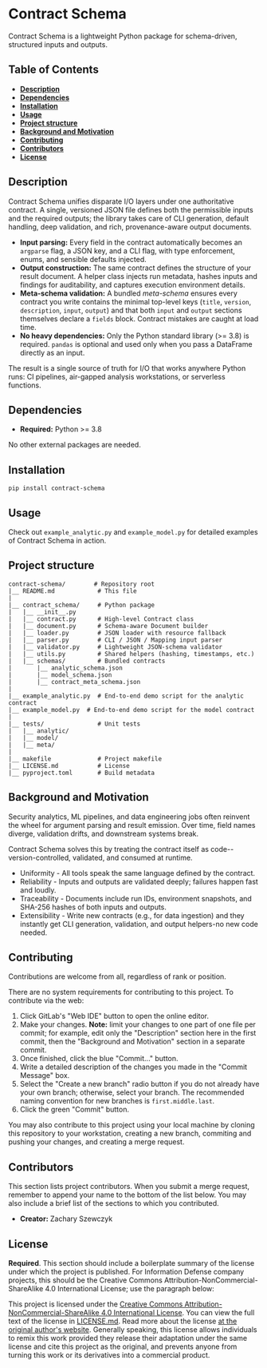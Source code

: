 # Contract Schema

Contract Schema is a lightweight Python package for schema-driven, structured inputs and outputs.

## Table of Contents

* [**Description**](#description)
* [**Dependencies**](#dependencies)
* [**Installation**](#installation)
* [**Usage**](#usage)
* [**Project structure**](#project-structure)
* [**Background and Motivation**](#background-and-motivation)
* [**Contributing**](#contributing)
* [**Contributors**](#contributors)
* [**License**](#license)

## Description

Contract Schema unifies disparate I/O layers under one authoritative contract. A single, versioned JSON file defines both the permissible inputs and the required outputs; the library takes care of CLI generation, default handling, deep validation, and rich, provenance-aware output documents.

* **Input parsing:** Every field in the contract automatically becomes an `argparse` flag, a JSON key, and a CLI flag, with type enforcement, enums, and sensible defaults injected.  
* **Output construction:** The same contract defines the structure of your result document. A helper class injects run metadata, hashes inputs and findings for auditability, and captures execution environment details.  
* **Meta-schema validation:** A bundled _meta-schema_ ensures every contract you write contains the minimal top-level keys (`title`, `version`, `description`, `input`, `output`) and that both `input` and `output` sections themselves declare a `fields` block. Contract mistakes are caught at load time.  
* **No heavy dependencies:** Only the Python standard library (>= 3.8) is required. `pandas` is optional and used only when you pass a DataFrame directly as an input.  

The result is a single source of truth for I/O that works anywhere Python runs: CI pipelines, air-gapped analysis workstations, or serverless functions.

## Dependencies

* **Required:** Python >= 3.8  

No other external packages are needed.

## Installation

```
pip install contract-schema
```

## Usage

Check out `example_analytic.py` and `example_model.py` for detailed examples of Contract Schema in action.

## Project structure

```
contract-schema/        # Repository root
|__ README.md            # This file
|
|__ contract_schema/     # Python package
|   |__ __init__.py
|   |__ contract.py      # High-level Contract class
|   |__ document.py      # Schema-aware Document builder
|   |__ loader.py        # JSON loader with resource fallback
|   |__ parser.py        # CLI / JSON / Mapping input parser
|   |__ validator.py     # Lightweight JSON-schema validator
|   |__ utils.py         # Shared helpers (hashing, timestamps, etc.)
|   |__ schemas/         # Bundled contracts
|       |__ analytic_schema.json
|       |__ model_schema.json
|       |__ contract_meta_schema.json
|
|__ example_analytic.py  # End-to-end demo script for the analytic contract
|__ example_model.py  # End-to-end demo script for the model contract
|
|__ tests/               # Unit tests
|   |__ analytic/
|   |__ model/
|   |__ meta/
|
|__ makefile             # Project makefile
|__ LICENSE.md           # License
|__ pyproject.toml       # Build metadata
```

## Background and Motivation

Security analytics, ML pipelines, and data engineering jobs often reinvent the wheel for argument parsing and result emission. Over time, field names diverge, validation drifts, and downstream systems break.

Contract Schema solves this by treating the contract itself as code--version-controlled, validated, and consumed at runtime.

* Uniformity - All tools speak the same language defined by the contract.
* Reliability - Inputs and outputs are validated deeply; failures happen fast and loudly.
* Traceability - Documents include run IDs, environment snapshots, and SHA-256 hashes of both inputs and outputs.
* Extensibility - Write new contracts (e.g., for data ingestion) and they instantly get CLI generation, validation, and output helpers-no new code needed.

## Contributing

Contributions are welcome from all, regardless of rank or position.

There are no system requirements for contributing to this project. To contribute via the web:

1. Click GitLab's "Web IDE" button to open the online editor.
2. Make your changes. **Note:** limit your changes to one part of one file per commit; for example, edit only the "Description" section here in the first commit, then the "Background and Motivation" section in a separate commit.
3. Once finished, click the blue "Commit..." button.
4. Write a detailed description of the changes you made in the "Commit Message" box.
5. Select the "Create a new branch" radio button if you do not already have your own branch; otherwise, select your branch. The recommended naming convention for new branches is ``first.middle.last``.
6. Click the green "Commit" button.

You may also contribute to this project using your local machine by cloning this repository to your workstation, creating a new branch, commiting and pushing your changes, and creating a merge request.

## Contributors

This section lists project contributors. When you submit a merge request, remember to append your name to the bottom of the list below. You may also include a brief list of the sections to which you contributed.

* **Creator:** Zachary Szewczyk

## License

**Required**. This section should include a boilerplate summary of the license under which the project is published. For Information Defense company projects, this should be the Creative Commons Attribution-NonCommercial-ShareAlike 4.0 International License; use the paragraph below:

This project is licensed under the [Creative Commons Attribution-NonCommercial-ShareAlike 4.0 International License](https://creativecommons.org/licenses/by-nc-sa/4.0/). You can view the full text of the license in [LICENSE.md](./LICENSE.md). Read more about the license [at the original author's website](https://zacs.site/disclaimers.html). Generally speaking, this license allows individuals to remix this work provided they release their adaptation under the same license and cite this project as the original, and prevents anyone from turning this work or its derivatives into a commercial product.
